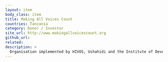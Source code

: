 ```yaml
---
layout: item
body_class: item
title: Making All Voices Count
countries: Tanzania
category: Donor / Investor
site_url: http://www.makingallvoicescount.org
github_url: 
related: 
description: >
  Organisation implemented by HIVOS, Ushahidi and the Institute of Development Studies (IDS) which works with a range of actors, including government, civil society, researchers, NGOs and private sector/technology companies to support initiatives that use innovation and technology to promote transparency, fight corruption, empower citizens, and harness the power of new technologies to make government more effective and accountable.
---
```

